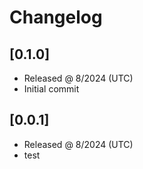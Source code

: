 # Changelog

## [0.1.0]

- Released @ 8/2024 (UTC)
- Initial commit

## [0.0.1]

- Released @ 8/2024 (UTC)
- test
